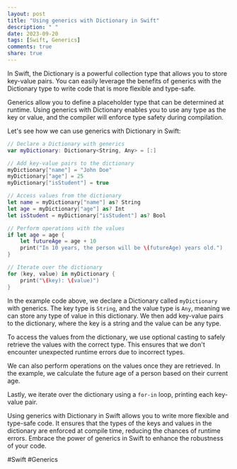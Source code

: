 ```yaml
---
layout: post
title: "Using generics with Dictionary in Swift"
description: " "
date: 2023-09-20
tags: [Swift, Generics]
comments: true
share: true
---
```


In Swift, the Dictionary is a powerful collection type that allows you to store key-value pairs. You can easily leverage the benefits of generics with the Dictionary type to write code that is more flexible and type-safe.

Generics allow you to define a placeholder type that can be determined at runtime. Using generics with Dictionary enables you to use any type as the key or value, and the compiler will enforce type safety during compilation.

Let's see how we can use generics with Dictionary in Swift:

```swift
// Declare a Dictionary with generics
var myDictionary: Dictionary<String, Any> = [:]

// Add key-value pairs to the dictionary
myDictionary["name"] = "John Doe"
myDictionary["age"] = 25
myDictionary["isStudent"] = true

// Access values from the dictionary
let name = myDictionary["name"] as? String
let age = myDictionary["age"] as? Int
let isStudent = myDictionary["isStudent"] as? Bool

// Perform operations with the values
if let age = age {
    let futureAge = age + 10
    print("In 10 years, the person will be \(futureAge) years old.")
}

// Iterate over the dictionary
for (key, value) in myDictionary {
    print("\(key): \(value)")
}
```

In the example code above, we declare a Dictionary called `myDictionary` with generics. The key type is `String`, and the value type is `Any`, meaning we can store any type of value in this dictionary. We then add key-value pairs to the dictionary, where the key is a string and the value can be any type.

To access the values from the dictionary, we use optional casting to safely retrieve the values with the correct type. This ensures that we don't encounter unexpected runtime errors due to incorrect types.

We can also perform operations on the values once they are retrieved. In the example, we calculate the future age of a person based on their current age.

Lastly, we iterate over the dictionary using a `for-in` loop, printing each key-value pair.

Using generics with Dictionary in Swift allows you to write more flexible and type-safe code. It ensures that the types of the keys and values in the dictionary are enforced at compile time, reducing the chances of runtime errors. Embrace the power of generics in Swift to enhance the robustness of your code.

#Swift #Generics